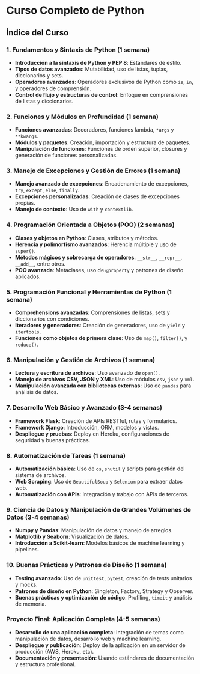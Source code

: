 # Curso Completo de Python

## Índice del Curso

### 1. Fundamentos y Sintaxis de Python (1 semana)
- **Introducción a la sintaxis de Python y PEP 8**: Estándares de estilo.
- **Tipos de datos avanzados**: Mutabilidad, uso de listas, tuplas, diccionarios y sets.
- **Operadores avanzados**: Operadores exclusivos de Python como `is`, `in`, y operadores de comprensión.
- **Control de flujo y estructuras de control**: Enfoque en comprensiones de listas y diccionarios.

### 2. Funciones y Módulos en Profundidad (1 semana)
- **Funciones avanzadas**: Decoradores, funciones lambda, `*args` y `**kwargs`.
- **Módulos y paquetes**: Creación, importación y estructura de paquetes.
- **Manipulación de funciones**: Funciones de orden superior, closures y generación de funciones personalizadas.

### 3. Manejo de Excepciones y Gestión de Errores (1 semana)
- **Manejo avanzado de excepciones**: Encadenamiento de excepciones, `try`, `except`, `else`, `finally`.
- **Excepciones personalizadas**: Creación de clases de excepciones propias.
- **Manejo de contexto**: Uso de `with` y `contextlib`.

### 4. Programación Orientada a Objetos (POO) (2 semanas)
- **Clases y objetos en Python**: Clases, atributos y métodos.
- **Herencia y polimorfismo avanzados**: Herencia múltiple y uso de `super()`.
- **Métodos mágicos y sobrecarga de operadores**: `__str__`, `__repr__`, `__add__`, entre otros.
- **POO avanzada**: Metaclases, uso de `@property` y patrones de diseño aplicados.

### 5. Programación Funcional y Herramientas de Python (1 semana)
- **Comprehensions avanzadas**: Comprensiones de listas, sets y diccionarios con condiciones.
- **Iteradores y generadores**: Creación de generadores, uso de `yield` y `itertools`.
- **Funciones como objetos de primera clase**: Uso de `map()`, `filter()`, y `reduce()`.

### 6. Manipulación y Gestión de Archivos (1 semana)
- **Lectura y escritura de archivos**: Uso avanzado de `open()`.
- **Manejo de archivos CSV, JSON y XML**: Uso de módulos `csv`, `json` y `xml`.
- **Manipulación avanzada con bibliotecas externas**: Uso de `pandas` para análisis de datos.

### 7. Desarrollo Web Básico y Avanzado (3-4 semanas)
- **Framework Flask**: Creación de APIs RESTful, rutas y formularios.
- **Framework Django**: Introducción, ORM, modelos y vistas.
- **Despliegue y pruebas**: Deploy en Heroku, configuraciones de seguridad y buenas prácticas.

### 8. Automatización de Tareas (1 semana)
- **Automatización básica**: Uso de `os`, `shutil` y scripts para gestión del sistema de archivos.
- **Web Scraping**: Uso de `BeautifulSoup` y `Selenium` para extraer datos web.
- **Automatización con APIs**: Integración y trabajo con APIs de terceros.

### 9. Ciencia de Datos y Manipulación de Grandes Volúmenes de Datos (3-4 semanas)
- **Numpy y Pandas**: Manipulación de datos y manejo de arreglos.
- **Matplotlib y Seaborn**: Visualización de datos.
- **Introducción a Scikit-learn**: Modelos básicos de machine learning y pipelines.

### 10. Buenas Prácticas y Patrones de Diseño (1 semana)
- **Testing avanzado**: Uso de `unittest`, `pytest`, creación de tests unitarios y mocks.
- **Patrones de diseño en Python**: Singleton, Factory, Strategy y Observer.
- **Buenas prácticas y optimización de código**: Profiling, `timeit` y análisis de memoria.

### Proyecto Final: Aplicación Completa (4-5 semanas)
- **Desarrollo de una aplicación completa**: Integración de temas como manipulación de datos, desarrollo web y machine learning.
- **Despliegue y publicación**: Deploy de la aplicación en un servidor de producción (AWS, Heroku, etc).
- **Documentación y presentación**: Usando estándares de documentación y estructura profesional.

<script>
  window.onload = function() {
    if (performance.navigation.type === 1) {
      window.location.reload(true);
    }
  }
</script>
